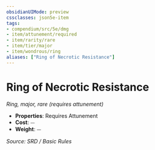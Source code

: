 ```yaml
---
obsidianUIMode: preview
cssclasses: json5e-item
tags:
- compendium/src/5e/dmg
- item/attunement/required
- item/rarity/rare
- item/tier/major
- item/wondrous/ring
aliases: ["Ring of Necrotic Resistance"]
---
```

# Ring of Necrotic Resistance
*Ring, major, rare (requires attunement)*  

- **Properties**: Requires Attunement
- **Cost**: ⏤
- **Weight**: ⏤

*Source: SRD / Basic Rules*